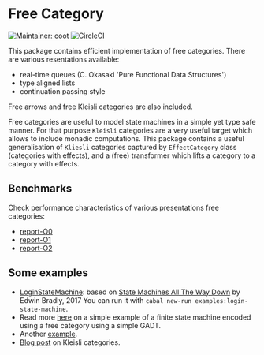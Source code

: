 # Free Category
[![Maintainer: coot](https://img.shields.io/badge/maintainer-coot-lightgrey.svg)](http://github.com/coot)
[![CircleCI](https://circleci.com/gh/coot/free-category/tree/master.svg?style=svg)](https://circleci.com/gh/coot/free-category/tree/master)

This package contains efficient implementation of free categories. There are
various resentations available:

* real-time queues (C. Okasaki 'Pure Functional Data Structures')
* type aligned lists
* continuation passing style

Free arrows and free Kleisli categories are also included.

Free categories are useful to model state machines in a simple yet type safe
manner.  For that purpose `Kleisli` categories are a very useful target which
allows to include monadic computations.  This package contains a useful
generalisation of `Kliesli` categories captured by `EffectCategory` class
(categories with effects), and a (free) transformer which lifts a category to
a category with effects.

## Benchmarks

Check performance characteristics of various presentations free categories:

* [report-O0](/bench/report-O0.md)
* [report-O1](/bench/report-O1.md)
* [report-O2](/bench/report-O2.md)

## Some examples
* [LoginStateMachine](https://github.com/coot/free-category/blob/master/examples/src/LoginStateMachine.hs):
  based on [State Machines All The Way
  Down](https://www.youtube.com/watch?v=xq7ZuSRgCR4) by Edwin Bradly, 2017 You
  can run it with `cabal new-run examples:login-state-machine`.
* Read more [here](https://coot.me/posts/finite-state-machines.html) on
  a simple example of a finite state machine encoded using a free category
  using a simple GADT.
* Another
  [example](https://github.com/coot/free-algebras/blob/master/examples/src/Control/Category/Free.hs).
* [Blog post](https://coot.me/posts/kleisli-categories-and-free-monads.html) on Kleisli categories.
